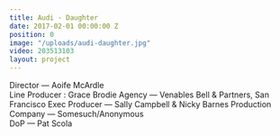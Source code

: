 ```yaml
---
title: Audi - Daughter
date: 2017-02-01 00:00:00 Z
position: 0
image: "/uploads/audi-daughter.jpg"
video: 203513103
layout: project
---
```


Director — Aoife McArdle  
Line Producer : Grace Brodie
Agency — Venables Bell & Partners, San Francisco
Exec Producer — Sally Campbell & Nicky Barnes
Production Company — Somesuch/Anonymous  
DoP — Pat Scola